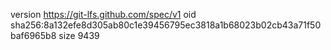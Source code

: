 version https://git-lfs.github.com/spec/v1
oid sha256:8a132efe8d305ab80c1e39456795ec3818a1b68023b02cb43a71f50baf6965b8
size 9439
